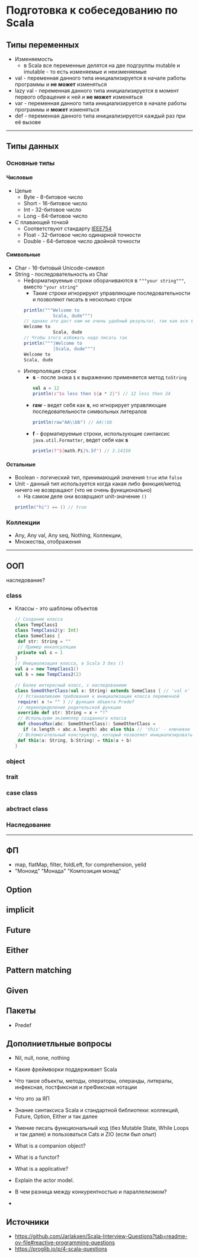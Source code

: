 # Подготовка к собеседованию по Scala

## Типы переменных
* Изменяемость
    * в Scala все переменные делятся на две подгруппы mutable и imutable - то есть изменяемые и неизменяемые
* val - переменная данного типа инициализируется в начале работы программы и **не может** изменяться
* lazy val - переменная данного типа инициализируется в момент первого обращения к ней и **не может** изменяться
* var - переменная данного типа инициализируется в начале работы программы и **может** изменяться
* def - переменная данного типа инициализируется каждый раз при её вызове
---
## Типы данных
### Основные типы
#### Числовые
* Целые
    * Byte - 8-битовое число 
    * Short - 16-битовое число 
    * Int - 32-битовое число 
    * Long - 64-битовое число 
* С плавающей точкой
    * Соответствуют стандарту [IEEE754](https://ru.wikipedia.org/wiki/IEEE_754-2008)
    * Float - 32-битовое число одинарной точности
    * Double - 64-битовое число двойной точности
#### Символьные 
* Char - 16-битовый Unicode-символ
* String - последовательность из Char
    * Неформатируемые строки оборачиваются в `"""your string"""`, вместо `"your string"`
        * Такие строки игнорируют управляющие последовательности и позволяют писать в несколько строк
        ``` Scala
        println("""Welcome to       
                   Scala, dude""")
        // однако это даст нам не очень удобный результат, так как все пробелы из второй строки тоже попадут
        Welcome to       
                   Scala, dude
        // Чтобы этого избежать надо писать так
        println("""|Welcome to       
                   |Scala, dude""")
        Welcome to
        Scala, dude
        ```
    * Интерполяция строк
        * **s** - после знака `$` к выражению применяется метод `toString`
           ``` Scala
           val a = 12  
           println(s"$a less then ${a * 2}") // 12 less then 24
           ``` 
        * **raw** - ведет себя как **s**, но игнорирует управляющие последовательности символьных литералов
           ``` Scala
           println(raw"AA\\bb") // AA\\bb
           ``` 
        * **f** - форматируемые строки, использующие синтаксис `java.util.Formatter`, ведет себя как **s**
           ``` Scala
           println(f"${math.Pi}%.5f") // 3.14159
           ``` 
#### Остальные
* Boolean - логический тип, принимающий значения `true` или `false`
* Unit - данный тип используется когда какая либо фкнкция/метод ничего не возвращают (что не очень функционально)
    * На самом деле они возврщают unit-значение `()`
   ``` Scala
   println("hi") == () // true
   ```
### Коллекции
* Any, Any val, Any seq, Nothing, Коллекции, 
* Множества, отображения
---
## ООП
наследование?
### class
* Классы - это шаблоны объектов
   ``` Scala
   // Создание класса
   class TempClass1
   class TempClass2(y: Int)
   class SomeClass {
    def str: String = ""
    // Пример инкапсуляции
    private val s = 1
   }
   // Инициализация класса, в Scala 3 без ()
   val a = new TempClass1() 
   val b = new TempClass2(2)
   
  // Более интересный класс, с наследованием
  class SomeOtherClass(val x: String) extends SomeClass { // 'val x' используется чтобы объявить переменную, к которой можно будет получать доступ извне класса (см. chooseMax)
    // Устанавливаем требования к инициализации класса переменной 
    require( x != "" ) // функция объекта Predef
    // переопределение родительской функции
    override def str: String = x + "!" 
    // Используем экземпляр созданного класса
    def chooseMax(abc: SomeOtherClass): SomeOtherClass = 
      if (x.length < abc.x.length) abc else this // 'this' - ключевое слово обращения к экземпляру данного класса
    // Вспомогательный конструктор, который позволяет инициализировать данный класс, например, через 2 переменные
    def this(a: String, b:String) = this(a + b)
  }
   ```
### object

### trait
### case class
### abctract class
### Наследование
---
## ФП
* map, flatMap, filter, foldLeft, for comprehension, yeild
* "Моноид" "Монада" "Композиция монад"
## Option
## 

## implicit
## Future
## Either
## Pattern matching
## Given
## Пакеты
* Predef


## Дополниетльные вопросы
* Nil, null, none, nothing
* Какие фреймворки поддерживает Scala
* Что такое объекты, методы, операторы, операнды, литералы, инфексная, постфиксная и преФиксная нотации
* Что это за ЯП


* Знание синтаксиса Scala и стандартной библиотеки: коллекций, Future, Option, Either и так далее
* Умение писать функциональный код (без Mutable State, While Loops и так далее) и пользоваться Cats и ZIO (если был опыт)
* What is a companion object?
* What is a functor?
* What is a applicative?
* Explain the actor model.
*  В чем разница между конкурентностью и параллелизмом?
*  


## Источники
* https://github.com/Jarlakxen/Scala-Interview-Questions?tab=readme-ov-file#reactive-programming-questions
* https://proglib.io/p/4-scala-questions
